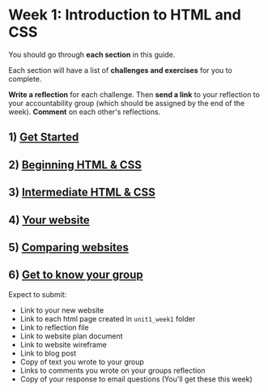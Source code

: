 # Week 1: Introduction to HTML and CSS

You should go through **each section** in this guide.  

Each section will have a list of **challenges and exercises** for you to complete.

**Write a reflection** for each challenge.  Then **send a link** to your reflection to your accountability group (which should be assigned by the end of the week). **Comment** on each other's reflections.

## 1) [Get Started](get_started/)

## 2) [Beginning HTML & CSS](experiment_to_learn/)

## 3) [Intermediate HTML & CSS](research_and_apply/)
## 4) [Your website](creative_challenge/)
## 5) [Comparing websites](technical_blog_assignment/)
## 6) [Get to know your group](group_challenge/)


Expect to submit:

* Link to your new website
* Link to each html page created in `unit1_week1` folder
* Link to reflection file
* Link to website plan document
* Link to website wireframe
* Link to blog post
* Copy of text you wrote to your group
* Links to comments you wrote on your groups reflection
* Copy of your response to email questions (You'll get these this week)
